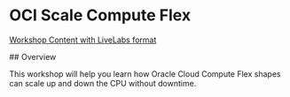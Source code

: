 # OCI Scale Compute Flex

[Workshop Content with LiveLabs format](https://vmleon.github.io/oci-scale-compute-flex/livelabs/workshops/freetier/index.html)

## Overview

This workshop will help you learn how Oracle Cloud Compute Flex shapes can scale up and down the CPU without downtime.
